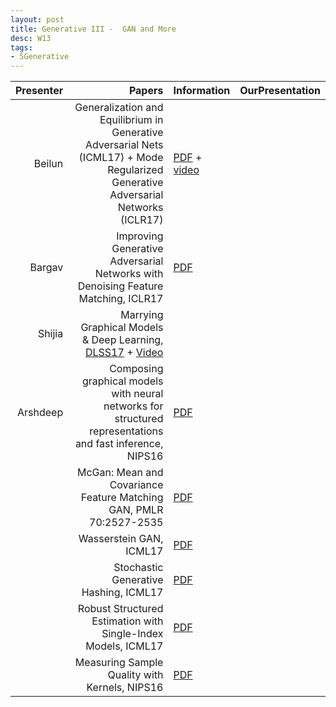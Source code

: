 ```yaml
---
layout: post
title: Generative III -  GAN and More
desc: W13
tags:
- 5Generative
---
```



| Presenter | Papers | Information| OurPresentation |
| -----: | ----------: | :----- | :----- |
| Beilun | Generalization and Equilibrium in Generative Adversarial Nets (ICML17) + Mode Regularized Generative Adversarial Networks (ICLR17) | [PDF](http://proceedings.mlr.press/v70/arora17a.html) + [video](https://www.youtube.com/watch?v=V7TliSCqOwI) |
| Bargav | Improving Generative Adversarial Networks with Denoising Feature Matching, ICLR17 | [PDF](https://openreview.net/pdf?id=S1X7nhsxl) |
| Shijia | Marrying Graphical Models &	Deep Learning, [DLSS17](http://videolectures.net/site/normal_dl/tag=1129736/deeplearning2017_welling_inference_01.pdf) + [Video](http://videolectures.net/deeplearning2017_welling_inference/)|
| Arshdeep | Composing graphical models with neural networks for structured representations and fast inference, NIPS16 | [PDF](https://arxiv.org/abs/1603.06277) |
|  | McGan: Mean and Covariance Feature Matching GAN, PMLR 70:2527-2535 | [PDF](https://arxiv.org/abs/1702.08398) |
|  | Wasserstein GAN, ICML17 | [PDF](https://arxiv.org/abs/1701.07875) |
| | Stochastic Generative Hashing, ICML17 | [PDF](https://arxiv.org/abs/1701.02815) |
| | Robust Structured Estimation with Single-Index Models, ICML17| [PDF](http://proceedings.mlr.press/v70/chen17a.html) |
|  | Measuring Sample Quality with Kernels, NIPS16 | [PDF](https://arxiv.org/abs/1703.01717)  |
